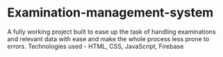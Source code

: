 # Examination-management-system
A fully working project built to ease up the task of handling examinations and relevant data with ease and make the whole process less prone to errors.
Technologies used - HTML, CSS, JavaScript, Firebase
